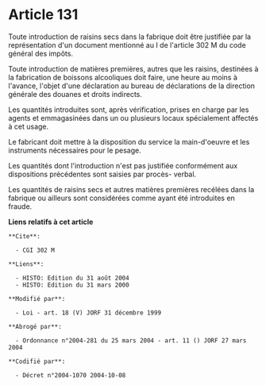 # Article 131

Toute introduction de raisins secs dans la fabrique doit être justifiée par la représentation d'un document mentionné au I de
l'article 302 M du code général des impôts.

Toute introduction de matières premières, autres que les raisins, destinées à la fabrication de boissons alcooliques doit
faire, une heure au moins à l'avance, l'objet d'une déclaration au bureau de déclarations de la direction générale des
douanes et droits indirects.

Les quantités introduites sont, après vérification, prises en charge par les agents et emmagasinées dans un ou plusieurs
locaux spécialement affectés à cet usage.

Le fabricant doit mettre à la disposition du service la main-d'oeuvre et les instruments nécessaires pour le pesage.

Les quantités dont l'introduction n'est pas justifiée conformément aux dispositions précédentes sont saisies par procès-
verbal.

Les quantités de raisins secs et autres matières premières recélées dans la fabrique ou ailleurs sont considérées comme ayant
été introduites en fraude.

**Liens relatifs à cet article**

	**Cite**:

	  - CGI 302 M

	**Liens**:

	  - HISTO: Edition du 31 août 2004
	  - HISTO: Edition du 31 mars 2000

	**Modifié par**:

	  - Loi - art. 18 (V) JORF 31 décembre 1999

	**Abrogé par**:

	  - Ordonnance n°2004-281 du 25 mars 2004 - art. 11 () JORF 27 mars 2004

	**Codifié par**:

	  - Décret n°2004-1070 2004-10-08
